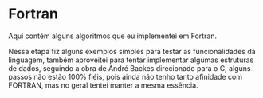 # Fortran

Aqui contém alguns algoritmos que eu implementei em Fortran.

Nessa etapa fiz alguns exemplos simples para testar as funcionalidades da linguagem, também aproveitei para tentar implementar algumas estruturas de dados, seguindo a obra de André Backes direcionado para o C, alguns passos não estão 100% fiéis, pois ainda não tenho tanto afinidade com FORTRAN, mas no geral tentei manter a mesma essência.
